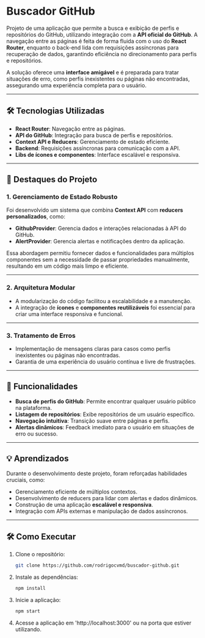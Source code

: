 # Buscador GitHub

Projeto de uma aplicação que permite a busca e exibição de perfis e repositórios do GitHub, utilizando integração com a **API oficial do GitHub**. A navegação entre as páginas é feita de forma fluida com o uso do **React Router**, enquanto o back-end lida com requisições assíncronas para recuperação de dados, garantindo eficiência no direcionamento para perfis e repositórios.

A solução oferece uma **interface amigável** e é preparada para tratar situações de erro, como perfis inexistentes ou páginas não encontradas, assegurando uma experiência completa para o usuário.

---

## 🛠️ Tecnologias Utilizadas

- **React Router**: Navegação entre as páginas.
- **API do GitHub**: Integração para busca de perfis e repositórios.
- **Context API e Reducers**: Gerenciamento de estado eficiente.
- **Backend**: Requisições assíncronas para comunicação com a API.
- **Libs de ícones e componentes**: Interface escalável e responsiva.

---

## 🌟 Destaques do Projeto

### 1. **Gerenciamento de Estado Robusto**
Foi desenvolvido um sistema que combina **Context API** com **reducers personalizados**, como:
- **GithubProvider**: Gerencia dados e interações relacionadas à API do GitHub.
- **AlertProvider**: Gerencia alertas e notificações dentro da aplicação.

Essa abordagem permitiu fornecer dados e funcionalidades para múltiplos componentes sem a necessidade de passar propriedades manualmente, resultando em um código mais limpo e eficiente.

---

### 2. **Arquitetura Modular**
- A modularização do código facilitou a escalabilidade e a manutenção.
- A integração de **ícones** e **componentes reutilizáveis** foi essencial para criar uma interface responsiva e funcional.

---

### 3. **Tratamento de Erros**
- Implementação de mensagens claras para casos como perfis inexistentes ou páginas não encontradas.
- Garantia de uma experiência do usuário contínua e livre de frustrações.

---

## 🚀 Funcionalidades

- **Busca de perfis do GitHub**: Permite encontrar qualquer usuário público na plataforma.
- **Listagem de repositórios**: Exibe repositórios de um usuário específico.
- **Navegação intuitiva**: Transição suave entre páginas e perfis.
- **Alertas dinâmicos**: Feedback imediato para o usuário em situações de erro ou sucesso.

---

## 💡 Aprendizados

Durante o desenvolvimento deste projeto, foram reforçadas habilidades cruciais, como:
- Gerenciamento eficiente de múltiplos contextos.
- Desenvolvimento de reducers para lidar com alertas e dados dinâmicos.
- Construção de uma aplicação **escalável e responsiva**.
- Integração com APIs externas e manipulação de dados assíncronos.

---

## 🛠️ Como Executar

1. Clone o repositório:
   ```bash
   git clone https://github.com/rodrigocvmd/buscador-github.git

2. Instale as dependências:
   ```bash
   npm install

3. Inicie a aplicação:
   ```bash
   npm start 

4. Acesse a aplicação em 'http://localhost:3000' ou na porta que estiver utilizando.
   
